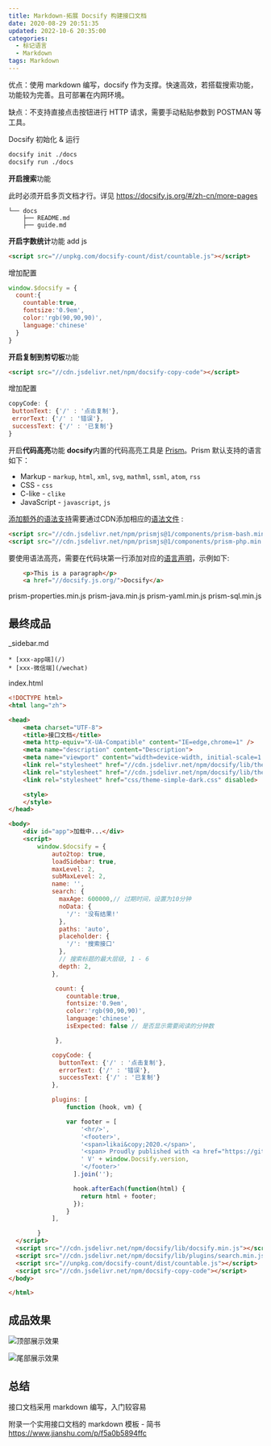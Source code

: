 ```yaml
---
title: Markdown-拓展 Docsify 构建接口文档
date: 2020-08-29 20:51:35
updated: 2022-10-6 20:35:00
categories:
  - 标记语言
  - Markdown
tags: Markdown
---
```


优点：使用 markdown 编写，docsify 作为支撑。快速高效，若搭载搜索功能，功能较为完善。且可部署在内网环境。

缺点：不支持直接点击按钮进行 HTTP 请求，需要手动粘贴参数到 POSTMAN 等工具。

Docsify 初始化 & 运行

```sh
docsify init ./docs
docsify run ./docs
```

**开启搜索**功能

此时必须开启多页文档才行。详见 <https://docsify.js.org/#/zh-cn/more-pages>

```.
└── docs
    ├── README.md
    ├── guide.md
```

<!-- more -->

**开启字数统计**功能
add js

```html
<script src="//unpkg.com/docsify-count/dist/countable.js"></script>
```

增加配置

```js
window.$docsify = {
  count:{
    countable:true,
    fontsize:'0.9em',
    color:'rgb(90,90,90)',
    language:'chinese'
  }
}
```

**开启复制到剪切板**功能

```html
<script src="//cdn.jsdelivr.net/npm/docsify-copy-code"></script>
```

增加配置

```js
copyCode: {
 buttonText: {'/' : '点击复制'},
 errorText: {'/' : '错误'},
 successText: {'/' : '已复制'}
}
```

开启**代码高亮**功能
**docsify**内置的代码高亮工具是 [Prism](https://github.com/PrismJS/prism)。Prism 默认支持的语言如下：

* Markup - `markup`, `html`, `xml`, `svg`, `mathml`, `ssml`, `atom`, `rss`
* CSS - `css`
* C-like - `clike`
* JavaScript - `javascript`, `js`

[添加额外的语法支持](https://prismjs.com/#supported-languages)需要通过CDN添加相应的[语法文件](https://cdn.jsdelivr.net/npm/prismjs@1/components/) :

```html
<script src="//cdn.jsdelivr.net/npm/prismjs@1/components/prism-bash.min.js"></script>
<script src="//cdn.jsdelivr.net/npm/prismjs@1/components/prism-php.min.js"></script>
```

要使用语法高亮，需要在代码块第一行添加对应的[语言声明](https://prismjs.com/#supported-languages)，示例如下:

```html
    <p>This is a paragraph</p>
    <a href="//docsify.js.org/">Docsify</a>
```

prism-properties.min.js
prism-java.min.js
prism-yaml.min.js
prism-sql.min.js

## 最终成品

_sidebar.md

```text
* [xxx-app端](/)
* [xxx-微信端](/wechat)
```

index.html

```html
<!DOCTYPE html>
<html lang="zh">

<head>
    <meta charset="UTF-8">
    <title>接口文档</title>
    <meta http-equiv="X-UA-Compatible" content="IE=edge,chrome=1" />
    <meta name="description" content="Description">
    <meta name="viewport" content="width=device-width, initial-scale=1.0, minimum-scale=1.0">
    <link rel="stylesheet" href="//cdn.jsdelivr.net/npm/docsify/lib/themes/vue.css" title="vue">
    <link rel="stylesheet" href="//cdn.jsdelivr.net/npm/docsify/lib/themes/dark.css" title="dark" disabled>
    <link rel="stylesheet" href="css/theme-simple-dark.css" disabled>

    <style>
    </style>
</head>

<body>
    <div id="app">加载中...</div>
    <script>
        window.$docsify = {
            auto2top: true,
            loadSidebar: true,
            maxLevel: 2,
            subMaxLevel: 2,
            name: '',
            search: {
              maxAge: 600000,// 过期时间，设置为10分钟
              noData: {
                '/': '没有结果!'
              },
              paths: 'auto',
              placeholder: {
                '/': '搜索接口'
              },
              // 搜索标题的最大层级, 1 - 6
              depth: 2,
            },

             count: {
                countable:true,
                fontsize:'0.9em',
                color:'rgb(90,90,90)',
                language:'chinese',
                isExpected: false // 是否显示需要阅读的分钟数

             },

            copyCode: {
              buttonText: {'/' : '点击复制'},
              errorText: {'/' : '错误'},
              successText: {'/' : '已复制'}
            },

            plugins: [
                function (hook, vm) {

                var footer = [
                    '<hr/>',
                    '<footer>',
                    '<span>likai&copy;2020.</span>',
                    '<span> Proudly published with <a href="https://github.com/docsifyjs/docsify" target="_blank">docsify</a></span>',
                    ' V' + window.Docsify.version,
                    '</footer>'
                  ].join('');

                  hook.afterEach(function(html) {
                    return html + footer;
                  });
                }
            ],

        }
  </script>
  <script src="//cdn.jsdelivr.net/npm/docsify/lib/docsify.min.js"></script>
  <script src="//cdn.jsdelivr.net/npm/docsify/lib/plugins/search.min.js"></script>
  <script src="//unpkg.com/docsify-count/dist/countable.js"></script>
  <script src="//cdn.jsdelivr.net/npm/docsify-copy-code"></script>
</body>

</html>
```

## 成品效果

![顶部展示效果](https://upload-images.jianshu.io/upload_images/1662509-d3d03ead76220dd2.png?imageMogr2/auto-orient/strip%7CimageView2/2/w/1240)

![尾部展示效果](https://upload-images.jianshu.io/upload_images/1662509-356c595846f49919.png?imageMogr2/auto-orient/strip%7CimageView2/2/w/1240)

## 总结

接口文档采用 markdown 编写，入门较容易

附录一个实用接口文档的 markdown 模板 - 简书
<https://www.jianshu.com/p/f5a0b5894ffc>
